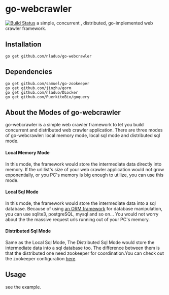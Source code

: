 # go-webcrawler
[![Build Status](https://travis-ci.org/nladuo/go-webcrawler.svg)](https://travis-ci.org/nladuo/go-webcrawler)
a simple, concurrent , distributed, go-implemented web crawler framework.<br>

## Installation
```
go get github.com/nladuo/go-webcrawler  
```
## Dependencies
```
go get github.com/samuel/go-zookeeper
go get github.com/jinzhu/gorm
go get github.com/nladuo/DLocker
go get github.com/PuerkitoBio/goquery
```
## About the Modes of go-webcrawler
go-webcrawler is a simple web crawler framework to let you build concurrent and distributed web crawler application. There are three modes of go-webcrawler: local memory mode, local sql mode and distributed sql mode.
#### Local Memory Mode
In this mode, the framework would store the intermediate data directly into memory. If the url list's size of your web crawler application would not grow exponentially, or you PC's memory is big enough to utilize, you can use this mode.

#### Local Sql Mode
In this mode, the framework would store the intermediate data into a sql database. Because of using [an ORM framework](https://github.com/jinzhu/gorm) for database manipulation, you can use sqlite3, postgreSQL, mysql and so on... You would not worry about the the massive request urls running out of your PC's memory.

#### Distributed Sql Mode
Same as the Local Sql Mode, The Distributed Sql Mode would store the intermediate data into a sql database too. The difference between them is that the distributed one need zookeeper for coordination.You can check out the zookeeper configuration <a href="http://zookeeper.apache.org/doc/r3.4.6/zookeeperStarted.html">here</a>.

## Usage
see the example.
